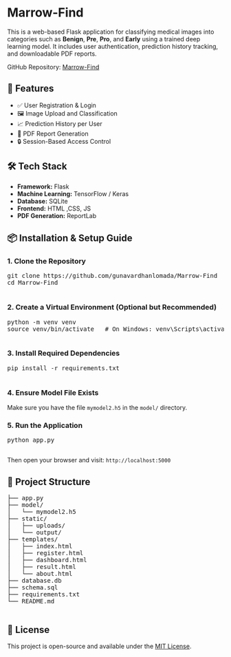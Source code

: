 <div>

  <h1>Marrow-Find</h1>

  <p>This is a web-based Flask application for classifying medical images into categories such as <strong>Benign</strong>, <strong>Pre</strong>, <strong>Pro</strong>, and <strong>Early</strong> using a trained deep learning model. It includes user authentication, prediction history tracking, and downloadable PDF reports.</p>

  <p>GitHub Repository: <a href="https://github.com/gunavardhanlomada/Marrow-Find" target="_blank">Marrow-Find</a></p>

  <h2>🚀 Features</h2>
  <ul>
    <li>✅ User Registration & Login</li>
    <li>🖼️ Image Upload and Classification</li>
    <li>📈 Prediction History per User</li>
    <li>🧾 PDF Report Generation</li>
    <li>🔒 Session-Based Access Control</li>
  </ul>

  <h2>🛠️ Tech Stack</h2>
  <ul>
    <li><strong>Framework:</strong> Flask</li>
    <li><strong>Machine Learning:</strong> TensorFlow / Keras</li>
    <li><strong>Database:</strong> SQLite</li>
    <li><strong>Frontend:</strong> HTML ,CSS, JS</li>
    <li><strong>PDF Generation:</strong> ReportLab</li>
  </ul>

  <h2>📦 Installation & Setup Guide</h2>

  <h3>1. Clone the Repository</h3>
  <pre>
git clone https://github.com/gunavardhanlomada/Marrow-Find
cd Marrow-Find
  </pre>

  <h3>2. Create a Virtual Environment (Optional but Recommended)</h3>
  <pre>
python -m venv venv
source venv/bin/activate   # On Windows: venv\Scripts\activate
  </pre>

  <h3>3. Install Required Dependencies</h3>
  <pre>
pip install -r requirements.txt
  </pre>

  </pre>

  <h3>4. Ensure Model File Exists</h3>
  <p>Make sure you have the file <code>mymodel2.h5</code> in the <code>model/</code> directory.</p>

  <h3>5. Run the Application</h3>
  <pre>
python app.py
  </pre>

  <p>Then open your browser and visit: <code>http://localhost:5000</code></p>

  <h2>📁 Project Structure</h2>
  <pre>
├── app.py
├── model/
│   └── mymodel2.h5
├── static/
│   ├── uploads/
│   └── output/
├── templates/
│   ├── index.html
│   ├── register.html
│   ├── dashboard.html
│   ├── result.html
│   └── about.html
├── database.db
├── schema.sql
├── requirements.txt
└── README.md
  </pre>

  <h2>📄 License</h2>
  <p>This project is open-source and available under the <a href="https://github.com/gunavardhanlomada/Volunteer-Verse/blob/main/LICENSE" target="_blank">MIT License</a>.</p>

</div>

